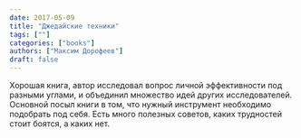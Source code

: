 ```yaml
---
date: 2017-05-09
title: "Джедайские техники"
tags: [""]
categories: ["books"]
authors: ["Максим Дорофеев"]
draft: false
---
```


Хорошая книга, автор исследовал вопрос личной эффективности под разными углами, и объединил множество идей других исследователей. Основной посыл книги в том, что нужный инструмент необходимо подобрать под себя. Есть много полезных советов, каких трудностей стоит боятся, а каких нет. 